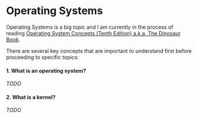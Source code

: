 # Operating Systems 

Operating Systems is a big topic and I am currently in the process of reading [Operating System Concepts (Tenth Edition) a.k.a. The Dinosaur Book](https://www.os-book.com/OS10/).

There are several key concepts that are important to understand first before proceeding to specific topics:

#### 1. What is an operating system?

*TODO*

#### 2. What is a kernel?

*TODO*
